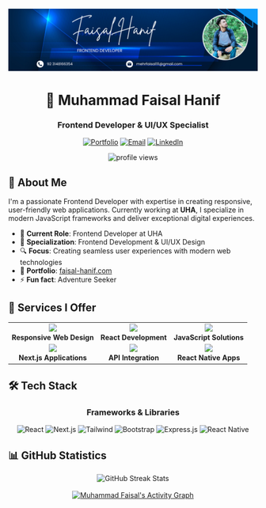 ![Banner](https://github.com/FaisalHanif12/FaisalHanif12/blob/main/Banner.png)

<div align="center">
  <h1>👋 Muhammad Faisal Hanif</h1>
  <h3>Frontend Developer & UI/UX Specialist</h3>
  
  [![Portfolio](https://img.shields.io/badge/Portfolio-faisal--hanif.com-blue?style=for-the-badge&logo=firefox-browser&logoColor=white)](https://faisal-hanif.com/)
  [![Email](https://img.shields.io/badge/Email-mehrfaisal111%40gmail.com-red?style=for-the-badge&logo=gmail&logoColor=white)](mailto:mehrfaisal111@gmail.com)
  [![LinkedIn](https://img.shields.io/badge/LinkedIn-Connect-blue?style=for-the-badge&logo=linkedin&logoColor=white)](https://www.linkedin.com/in/muhammad-faisal-5b7a00247/)
</div>

<p align="center">
  <img src="https://komarev.com/ghpvc/?username=faisalhanif12&label=Profile%20views&color=0e75b6&style=flat" alt="profile views" />
</p>

## 🚀 About Me

I'm a passionate Frontend Developer with expertise in creating responsive, user-friendly web applications. Currently working at **UHA**, I specialize in modern JavaScript frameworks and deliver exceptional digital experiences.

- 💼 **Current Role**: Frontend Developer at UHA
- 🌱 **Specialization**: Frontend Development & UI/UX Design
- 🔍 **Focus**: Creating seamless user experiences with modern web technologies
- 📄 **Portfolio**: [faisal-hanif.com](https://faisal-hanif.com/)
- ⚡ **Fun fact**: Adventure Seeker

## 💼 Services I Offer

<div align="center">
  <table>
    <tr>
      <td align="center">
        <img src="https://img.icons8.com/color/48/000000/web-design.png"/><br />
        <b>Responsive Web Design</b>
      </td>
      <td align="center">
        <img src="https://img.icons8.com/color/48/000000/react-native.png"/><br />
        <b>React Development</b>
      </td>
      <td align="center">
        <img src="https://img.icons8.com/color/48/000000/javascript.png"/><br />
        <b>JavaScript Solutions</b>
      </td>
    </tr>
    <tr>
      <td align="center">
        <img src="https://img.icons8.com/color/48/000000/nextjs.png"/><br />
        <b>Next.js Applications</b>
      </td>
      <td align="center">
        <img src="https://img.icons8.com/color/48/000000/api-settings.png"/><br />
        <b>API Integration</b>
      </td>
      <td align="center">
        <img src="https://img.icons8.com/plasticine/48/000000/react.png"/><br />
        <b>React Native Apps</b>
      </td>
    </tr>
  </table>
</div>

## 🛠️ Tech Stack

<div align="center">
  <h3>Frameworks & Libraries</h3>
  <p>
    <img src="https://img.shields.io/badge/React-20232A?style=for-the-badge&logo=react&logoColor=61DAFB" alt="React" />
    <img src="https://img.shields.io/badge/Next.js-000000?style=for-the-badge&logo=next.js&logoColor=white" alt="Next.js" />
    <img src="https://img.shields.io/badge/Tailwind_CSS-38B2AC?style=for-the-badge&logo=tailwind-css&logoColor=white" alt="Tailwind" />
    <img src="https://img.shields.io/badge/Bootstrap-563D7C?style=for-the-badge&logo=bootstrap&logoColor=white" alt="Bootstrap" />
    <img src="https://img.shields.io/badge/Express.js-404D59?style=for-the-badge&logo=express&logoColor=white" alt="Express.js" />
    <img src="https://img.shields.io/badge/React_Native-20232A?style=for-the-badge&logo=react&logoColor=61DAFB" alt="React Native" />
  </p>
</div>

## 📊 GitHub Statistics

<div align="center">
  <img src="https://github-readme-streak-stats.herokuapp.com/?user=FaisalHanif12&theme=black-ice&hide_border=true&stroke=0000&background=0D1117" alt="GitHub Streak Stats" />
</div>

<!-- Activity Graph -->
<div align="center">
  <br/>
  <a href="https://github.com/FaisalHanif12/github-readme-activity-graph">
    <img alt="Muhammad Faisal's Activity Graph" src="https://github-readme-activity-graph.vercel.app/graph?username=FaisalHanif12&bg_color=0D1117&color=5BCDEC&line=5BCDEC&point=FFFFFF&hide_border=true" />
  </a>
</div>

<br/>

<!-- Remove GitHub Trophies section -->

